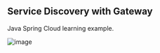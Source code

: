 ## Service Discovery with Gateway

Java Spring Cloud learning example.

![image](https://github.com/isaacmsl/service-discovery-with-gateway/assets/31693006/83a9713e-ebcf-46d5-9ba4-d37dcd09ef00)

